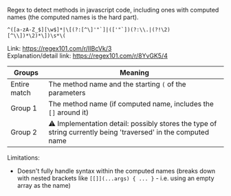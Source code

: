 Regex to detect methods in javascript code, including ones with computed names (the computed names is the hard part).

```regex
^([a-zA-Z_$][\w$]*|\[(?:[^\]'"`]|(['"`])(?:\\.|(?!\2)[^\\])*\2)*\])\s*\(
```

Link: https://regex101.com/r/IIBcVk/3  
Explanation/detail link: https://regex101.com/r/8YvGK5/4

| Groups | Meaning |
| ------ | ------- |
| Entire match | The method name and the starting `(` of the parameters |
| Group 1 | The method name (if computed name, includes the `[]` around it) |
| Group 2 | ⚠️ Implementation detail: possibly stores the type of string currently being 'traversed' in the computed name |

Limitations:
- Doesn't fully handle syntax within the computed names (breaks down with nested brackets like `[[]](...args) { ... }` - i.e. using an empty array as the name)
